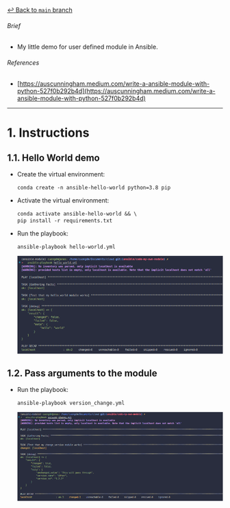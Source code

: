 [↩ Back to `main` branch](https://github.com/cuongpiger/cloud)

###### Brief
- My little demo for user defined module in Ansible.

###### References
- [https://auscunningham.medium.com/write-a-ansible-module-with-python-527f0b292b4d](https://auscunningham.medium.com/write-a-ansible-module-with-python-527f0b292b4d)

<hr>

# 1. Instructions
## 1.1. Hello World demo

- Create the virtual environment:
  ```bash=
  conda create -n ansible-hello-world python=3.8 pip
  ```

- Activate the virtual environment:
  ```bash=
  conda activate ansible-hello-world && \
  pip install -r requirements.txt
  ```

- Run the playbook:
  ```bash=
  ansible-playbook hello-world.yml
  ```
  ![](./img/01.png)

## 1.2. Pass arguments to the module
- Run the playbook:
  ```bash=
  ansible-playbook version_change.yml
  ```
  ![](./img/02.png)